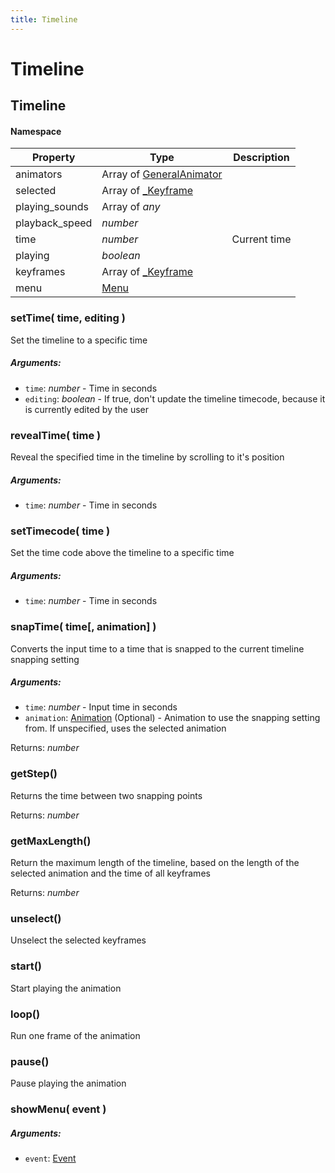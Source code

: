 ```yaml
---
title: Timeline
---
```


# Timeline
## Timeline
#### Namespace

| Property | Type | Description |
| -------- | ---- | ----------- |
| animators | Array of [GeneralAnimator](animation#generalanimator) |  |
| selected | Array of [_Keyframe](keyframe#keyframe-1) |  |
| playing_sounds | Array of *any* |  |
| playback_speed | *number* |  |
| time | *number* | Current time |
| playing | *boolean* |  |
| keyframes | Array of [_Keyframe](keyframe#keyframe-1) |  |
| menu | [Menu](menu#menu-1) |  |

### setTime( time, editing )
Set the timeline to a specific time

##### Arguments:
* `time`: *number* - Time in seconds
* `editing`: *boolean* - If true, don't update the timeline timecode, because it is currently edited by the user


### revealTime( time )
Reveal the specified time in the timeline by scrolling to it's position

##### Arguments:
* `time`: *number* - Time in seconds


### setTimecode( time )
Set the time code above the timeline to a specific time

##### Arguments:
* `time`: *number* - Time in seconds


### snapTime( time[, animation] )
Converts the input time to a time that is snapped to the current timeline snapping setting

##### Arguments:
* `time`: *number* - Input time in seconds
* `animation`: [Animation](#Animation) (Optional) - Animation to use the snapping setting from. If unspecified, uses the selected animation

Returns: *number*

### getStep()
Returns the time between two snapping points


Returns: *number*

### getMaxLength()
Return the maximum length of the timeline, based on the length of the selected animation and the time of all keyframes


Returns: *number*

### unselect()
Unselect the selected keyframes



### start()
Start playing the animation



### loop()
Run one frame of the animation



### pause()
Pause playing the animation



### showMenu( event )
##### Arguments:
* `event`: [Event](https://developer.mozilla.org/en-US/docs/Web/API/Event)


